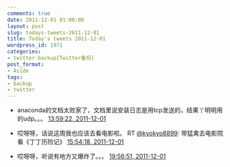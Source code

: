 ```yaml
---
comments: true
date: 2011-12-01 01:00:00
layout: post
slug: todays-tweets-2011-12-01
title: Today's tweets 2011-12-01
wordpress_id: 1971
categories:
- twitter-backup[Twitter备份]
post_format:
- Aside
tags:
- backup
- twitter
---
```





  * anaconda的文档太败家了，文档里说安装日志是用tcp发送的，结果丫明明用的udp。。。 [13:59:22, 2011-12-01](http://twitter.com/gfrog/statuses/142120586624253952)





  * 哎呀呀，话说这周我也应该去看电影啦。 RT [@kyokyo8899](http://twitter.com/kyokyo8899): 带猛禽去电影院看《丁丁历险记》 [15:54:18, 2011-12-01](http://twitter.com/gfrog/statuses/142149508497805312)





  * 哎呀呀，听说有地方又爆炸了。。。 [19:56:51, 2011-12-01](http://twitter.com/gfrog/statuses/142210546253578241)




